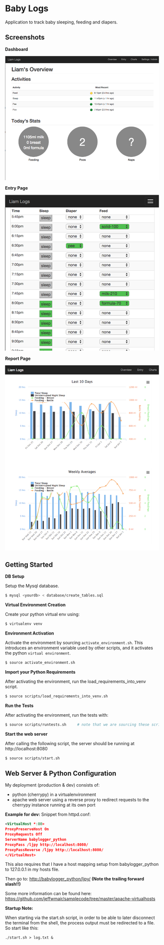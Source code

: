 # Baby Logs
Application to track baby sleeping, feeding and diapers.

## Screenshots

**Dashboard**

![Alt text](/docs/DashboardPage.png)

**Entry Page**

![Alt text](/docs/EntryPage.png)

**Report Page**

![Alt text](/docs/ReportPage.png)

## Getting Started

**DB Setup**

Setup the Mysql database.  

```bash
$ mysql <yourdb> < database/create_tables.sql
```

**Virtual Environment Creation**

Create your python virtual env using:
```bash
$ virtualenv venv
```

**Environment Activation**

Activate the environment by sourcing `activate_environment.sh`. This introduces an environment variable used by other scripts, and it activates the python `virtual environment`.
```bash
$ source activate_environment.sh
```

**Import your Python Requirements**

After activating the environment, run the load_requirements_into_venv script.

```bash
$ source scripts/load_requirements_into_venv.sh
```

**Run the Tests**

After activating the environment, run the tests with:
```bash
$ source scripts/runtests.sh     # note that we are sourcing these scripts
```

**Start the web server**

After calling the following script, the server should be running at http://localhost:8080

```bash
$ source scripts/start.sh
```

## Web Server & Python Configuration
My deployment (production & dev) consists of:
* python (cherrypy) in a virtualenvironment
* apache web server using a reverse proxy to redirect requests to the cherrypy instance running at its own port

**Example for dev:**
Snippet from httpd.conf:

```xml
<VirtualHost *:80>
ProxyPreserveHost On
ProxyRequests Off
ServerName babylogger_python
ProxyPass /ljpy http://localhost:8080/
ProxyPassReverse /ljpy http://localhost:8080/
</VirtualHost>
```

This also requires that I have a host mapping setup from babylogger_python to 127.0.0.1 in my hosts file.

Then go to: [http://babylogger_python/ljpy/](http://babylogger_python/ljpy/) **(Note the trailing forward slash!!)**

Some more information can be found here: https://github.com/jeffwmair/samplecode/tree/master/apache-virtualhosts

**Startup Note:**

When starting via the start.sh script, in order to be able to later disconnect the terminal from the shell, the process output must be redirected to a file.  So start like this:

```shell
./start.sh > log.txt &
```
